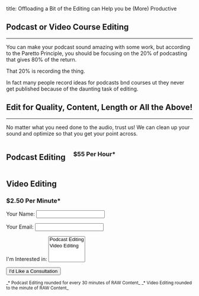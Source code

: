 title: Offloading a Bit of the Editing can Help you be (More) Productive

## Podcast or Video Course Editing
------
You can make your podcast sound amazing with some work, but according to the
Paretto Principle, you should be focusing on the 20% of podcasting that gives
80% of the return. 

That 20% is recording the thing. 

In fact many people record ideas for podcasts bnd courses ut they never get published
because of the daunting task of editing. 


## Edit for Quality, Content, Length or All the Above!
------
No matter what you need done to the audio, trust us! We can clean up your sound
and optimize so that you get your point across. 

<div class="columns"
<div class="column is-one-half">
<h2 class="card-title border-bottom">Podcast Editing</h2>
<div class="card-body">
<i class="fas fa-microphone-alt fa-9x text-primary text-center"></i>
<h3 class="mt-2">$55 Per Hour*</h3>
</div>
</div>

<div class="card border-0 col-lg-5">
<h2 class="card-title border-bottom">Video Editing</h2>
<div class="card-body">
<i class="fas fa-file-video fa-9x text-primary text-center"></i>
<h3 class="mt-2">$2.50 Per Minute*</h3>
</div>
</div>
</div>

<form name="contact" class="col-md-10 col-lg-6" method="POST" data-netlify="true">
  <p>
    <label>Your Name: <input type="text" name="name" /></label>
  </p>
  <p>
    <label>Your Email: <input type="email" name="email" /></label>
  </p>
  <p>
	<label>I'm Interested in: <select name="editing_type" multiple>
	      <option value="Podcast">Podcast Editing</option>
      <option value="Video Editing">Video Editing</option>
    </select></label>
  </p>
  <p>
<button type="submit" class="btn btn-primary mt-3">I'd Like a Consultation</button> 
  </p>
</form>

<small>
_* Podcast Editing rounded for every 30 minutes of RAW Content_
_* Video Editing rounded to the minute of RAW Content_
</small>
